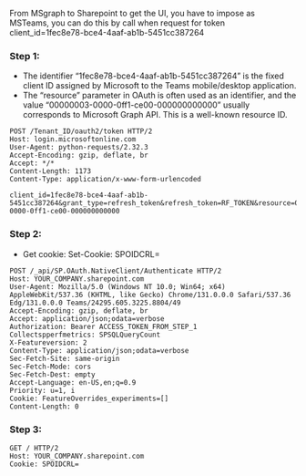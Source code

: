 From MSgraph to Sharepoint to get the UI, you have to impose as MSTeams, you can do this by call when request for token client_id=1fec8e78-bce4-4aaf-ab1b-5451cc387264

### Step 1: 
- The identifier “1fec8e78-bce4-4aaf-ab1b-5451cc387264” is the fixed client ID assigned by Microsoft to the Teams mobile/desktop application.
- The “resource” parameter in OAuth is often used as an identifier, and the value “00000003-0000-0ff1-ce00-000000000000” usually corresponds to Microsoft Graph API. This is a well-known resource ID.
  
```
POST /Tenant_ID/oauth2/token HTTP/2
Host: login.microsoftonline.com
User-Agent: python-requests/2.32.3
Accept-Encoding: gzip, deflate, br
Accept: */*
Content-Length: 1173
Content-Type: application/x-www-form-urlencoded

client_id=1fec8e78-bce4-4aaf-ab1b-5451cc387264&grant_type=refresh_token&refresh_token=RF_TOKEN&resource=00000003-0000-0ff1-ce00-000000000000
```

### Step 2: 

- Get cookie: Set-Cookie: SPOIDCRL=

```
POST /_api/SP.OAuth.NativeClient/Authenticate HTTP/2
Host: YOUR_COMPANY.sharepoint.com
User-Agent: Mozilla/5.0 (Windows NT 10.0; Win64; x64) AppleWebKit/537.36 (KHTML, like Gecko) Chrome/131.0.0.0 Safari/537.36 Edg/131.0.0.0 Teams/24295.605.3225.8804/49
Accept-Encoding: gzip, deflate, br
Accept: application/json;odata=verbose
Authorization: Bearer ACCESS_TOKEN_FROM_STEP_1
Collectspperfmetrics: SPSQLQueryCount
X-Featureversion: 2
Content-Type: application/json;odata=verbose
Sec-Fetch-Site: same-origin
Sec-Fetch-Mode: cors
Sec-Fetch-Dest: empty
Accept-Language: en-US,en;q=0.9
Priority: u=1, i
Cookie: FeatureOverrides_experiments=[]
Content-Length: 0
```

### Step 3:

```
GET / HTTP/2
Host: YOUR_COMPANY.sharepoint.com
Cookie: SPOIDCRL=
```


